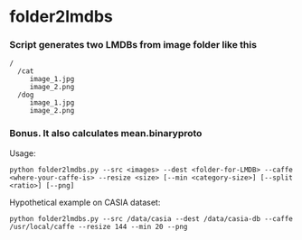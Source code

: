 # folder2lmdbs

### Script generates two LMDBs from image folder like this

```
/
  /cat
     image_1.jpg
     image_2.png
  /dog
     image_1.jpg
     image_2.png
```

### Bonus. It also calculates mean.binaryproto

Usage:

```
python folder2lmdbs.py --src <images> --dest <folder-for-LMDB> --caffe <where-your-caffe-is> --resize <size> [--min <category-size>] [--split <ratio>] [--png]
```

Hypothetical example on CASIA dataset:

```
python folder2lmdbs.py --src /data/casia --dest /data/casia-db --caffe /usr/local/caffe --resize 144 --min 20 --png
```





